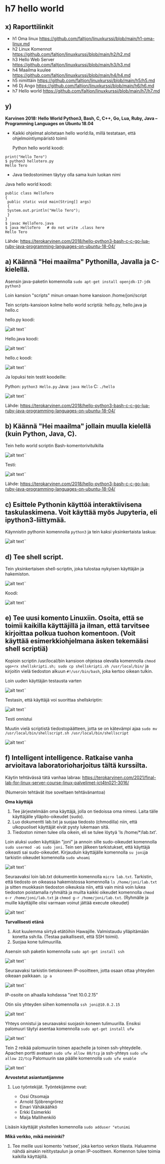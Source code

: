 # h7 hello world #

## x) Raporttilinkit ##  
- h1 Oma linux https://github.com/faltjon/linuxkurssi/blob/main/h1-oma-linux.md
- h2 Linux Komennot https://github.com/faltjon/linuxkurssi/blob/main/h2/h2.md
- h3 Hello Web Server https://github.com/faltjon/linuxkurssi/blob/main/h3/h3.md
- h4 Maailma kuulee https://github.com/faltjon/linuxkurssi/blob/main/h4/h4.md
- h5 nimittäin https://github.com/faltjon/linuxkurssi/blob/main/h5/h5.md
- h6 Dj Ango https://github.com/faltjon/linuxkurssi/blob/main/h6/h6.md
- h7 Hello world https://github.com/faltjon/linuxkurssi/blob/main/h7/h7.md

## y) ##
**Karvinen 2018: Hello World Python3, Bash, C, C++, Go, Lua, Ruby, Java – Programming Languages on Ubuntu 18.04**

- Kaikki ohjelmat aloitetaan hello world:lla, millä testataan, että ohjelmointiympäristö toimii 
  
  Python hello world koodi:
``` 
print("Hello Tero")
$ python3 hellotero.py
Hello Tero
```
- Java tiedostonimen täytyy olla sama kuin luokan nimi 
  
Java hello world koodi:
```
public class HelloTero
{
 public static void main(String[] args)
 {
 System.out.println("Hello Tero");
 }
}
$ javac HelloTero.java
$ java HelloTero   # do not write .class here
Hello Tero
```

Lähde: https://terokarvinen.com/2018/hello-python3-bash-c-c-go-lua-ruby-java-programming-languages-on-ubuntu-18-04/

## a) Käännä "Hei maailma" Pythonilla, Javalla ja C-kielellä.  ##

Asensin java-paketin komennolla `sudo apt-get install openjdk-17-jdk python3`

Loin kansion "scripts" minun omaan home kansioon /home/joni/script

Tein scripts-kansioon kolme hello world scriptiä: hello.py, hello.java ja hello.c

hello.py koodi:

![alt text](https://github.com/faltjon/linuxkurssi/blob/main/h7/kuvat/2-python2.png " ")¨

Hello.java koodi:

![alt text](https://github.com/faltjon/linuxkurssi/blob/main/h7/kuvat/3-java3.png " ")¨

hello.c koodi:

![alt text](https://github.com/faltjon/linuxkurssi/blob/main/h7/kuvat/4-c4.png " ")¨

Ja lopuksi tein testit koodeille:

Python: `python3 Hello.py`
Java: `java Hello`
C: `./hello`

![alt text](https://github.com/faltjon/linuxkurssi/blob/main/h7/kuvat/5-testit.png " ")¨

Lähde: https://terokarvinen.com/2018/hello-python3-bash-c-c-go-lua-ruby-java-programming-languages-on-ubuntu-18-04/

## b) Käännä "Hei maailma" jollain muulla kielellä (kuin Python, Java, C). ##

Tein hello world scriptin Bash-komentorivitulkilla

![alt text](https://github.com/faltjon/linuxkurssi/blob/main/h7/kuvat/6-bash.png " ")¨

Testi:

![alt text](https://github.com/faltjon/linuxkurssi/blob/main/h7/kuvat/7-bashtesti.png " ")¨

Lähde: https://terokarvinen.com/2018/hello-python3-bash-c-c-go-lua-ruby-java-programming-languages-on-ubuntu-18-04/

## c) Esittele Pythonin käyttöä interaktiivisena taskulaskimena. Voit käyttää myös Jupyteria, eli ipython3-liittymää. ##

Käynnistin pythonin komennolla `python3` ja tein kaksi yksinkertaista laskua:

![alt text](https://github.com/faltjon/linuxkurssi/blob/main/h7/kuvat/8-pythonlaskin.png " ")¨

## d) Tee shell script. ##

Tein yksinkertaisen shell-scriptin, joka tulostaa nykyisen käyttäjän ja hakemiston.


![alt text](https://github.com/faltjon/linuxkurssi/blob/main/h7/kuvat/9-bash.png " ")¨

Koodi:

![alt text](https://github.com/faltjon/linuxkurssi/blob/main/h7/kuvat/10-bashtesti.png " ")¨

## e) Tee uusi komento Linuxiin. Osoita, että se toimii kaikilla käyttäjillä ja ilman, että tarvitsee kirjoittaa polkua tuohon komentoon. (Voit käyttää esimerkkiohjelmana äsken tekemääsi shell scriptiä) ##

Kopioin scriptin /usr/local/bin kansioon ohjeissa olevalla komennolla `chmod ugo+rx shellskripti.sh; sudo cp shellskripti.sh /usr/local/bin/` ja kirjoitin vielä tiedoston alkuun `#!/usr/bin/bash`, joka kertoo oikean tulkin.

Loin uuden käyttäjän testausta varten 

![alt text](https://github.com/faltjon/linuxkurssi/blob/main/h7/kuvat/11-kayttaja.png " ")¨

Testasin, että käyttäjä voi suorittaa shellskriptin:

![alt text](https://github.com/faltjon/linuxkurssi/blob/main/h7/kuvat/12-kayttajatesti.png " ")¨

Testi onnistui

Muutin vielä scriptistä tiedostopäätteen, jotta se on kätevämpi ajaa `sudo mv /usr/local/bin/shellscript.sh /usr/local/bin/shellscript`

![alt text](https://github.com/faltjon/linuxkurssi/blob/main/h7/kuvat/13-kayttajatesti2.png " ")¨

## f) Intelligent intelligence. Ratkaise vanha arvioitava laboratorioharjoitus tältä kurssilta. ##

Käytin tehtävässä tätä vanhaa labraa: https://terokarvinen.com/2021/final-lab-for-linux-server-course-linux-palvelimet-ict4tn021-3016/

(Numeroin tehtävät itse soveltaen tehtävänantoa)

**Oma käyttäjä**
1. Tee järjestelmään oma käyttäjä, jolla on tiedoissa oma nimesi. Laita tälle käyttäjälle ylläpito-oikeudet (sudo). 
2. Luo dokumentti lab.txt ja suojaa tiedosto (chmodilla) niin, että ulkopuoliset käyttäjät eivät pysty lukemaan sitä.
3. Tiedoston nimen tulee olla oikein, eli se tulee löytyä 'ls /home/*/lab.txt'.

Loin aluksi uuden käyttäjän "joni" ja annoin sille sudo-oikeudet komennolla `sudo usermod -aG sudo joni`. Tein sen jälkeen tarkistukset, että käyttäjä oikeasti sai sudo-oikeudet. Kirjauduin käyttäjälle komennolla `su joni`ja tarkistin oikeudet komennolla `sudo whoami`

![alt text](https://github.com/faltjon/linuxkurssi/blob/main/h7/kuvat/14-adduser.png " ")¨

Seuraavaksi loin lab.txt dokumentin komennolla `micro lab.txt`. Tarkistin, että tiedosto on oikeassa hakemistossa komennolla `ls /home/joni/lab.txt` ja sitten muokkasin tiedoston oikeuksia niin, että vain minä voin lukea tiedoston poistamalla ryhmältä ja muilta kaikki oikeudet komennolla `chmod o-r /home/joni/lab.txt` ja `chmod g-r /home/joni/lab.txt`. (Ryhmälle ja muille käyttäjille olisi varmaan voinut jättää execute oikeudet)

![alt text](https://github.com/faltjon/linuxkurssi/blob/main/h7/kuvat/15-oikeudet.png " ")¨

**Turvallisesti etänä**

1. Aiot kuulemma siirtyä etätöihin Hawajille. Valmistaudu ylläpitämään konetta ssh:lla. (Testaa paikallisesti, että SSH toimii).
2. Suojaa kone tulimuurilla.

Asensin ssh paketin komennolla `sudo apt-get install ssh`

![alt text](https://github.com/faltjon/linuxkurssi/blob/main/h7/kuvat/16-ssh.png " ")¨

Seuraavaksi tarkistin tietokoneen IP-osoitteen, jotta osaan ottaa yhteyden oikeaan paikkaan. `ip a`

![alt text](https://github.com/faltjon/linuxkurssi/blob/main/h7/kuvat/17-ip.png " ")¨

IP-osoite on alhaalla kohdassa "inet 10.0.2.15"

Otin siis yhteyden siihen komennolla `ssh joni@10.0.2.15`

![alt text](https://github.com/faltjon/linuxkurssi/blob/main/h7/kuvat/18-sshyhteys.png " ")¨

Yhteys onnistui ja seuraavaksi suojasin koneen tulimuurilla. Ensiksi palomuuri täytyi asentaa komennolla `sudo apt-get install ufw`

![alt text](https://github.com/faltjon/linuxkurssi/blob/main/h7/kuvat/19-ufw.png " ")¨

Tein 2 reikää palomuuriin toinen apachelle ja toinen ssh-yhteydelle. Apachen portti avataan `sudo ufw allow 80/tcp` ja ssh-yhteys `sudo ufw allow 22/tcp`
Palomuurin saa päälle komennolla `sudo ufw enable`

![alt text](https://github.com/faltjon/linuxkurssi/blob/main/h7/kuvat/20-portit.png " ")¨

**Arvostetut asiantuntijamme**

1. Luo työntekijät. Työntekijämme ovat:

   -  Ossi Otsomaja
    - Arnold Sjöbrengrörez
    - Einari Vähäkäähkö
    - Erkki Esimerkki
    - Maija Mallihenkilö

Lisäsin käyttäjät yksitellen komennolla `sudo adduser "etunimi`

**Mikä verkko, mikä meininki?**

1. Tee meille uusi komento 'netsee', joka kertoo verkon tilasta. Haluamme nähdä ainakin reititystaulun ja oman IP-osoitteen. Komennon tulee toimia kaikilla käyttäjillä.

